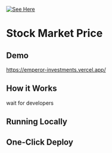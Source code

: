 [![See Here](https://vercel.com/button)](https://emperor-investments.vercel.app/)

# Stock Market Price


## Demo

https://emperor-investments.vercel.app/

## How it Works

wait for developers 

## Running Locally



## One-Click Deploy

